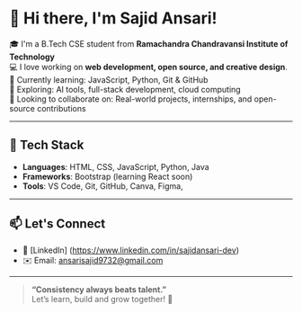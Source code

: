 # 👋 Hi there, I'm Sajid Ansari!

🎓 I'm a B.Tech CSE student from **Ramachandra Chandravansi Institute of Technology**  
💻 I love working on **web development, open source, and creative design**.  
🌱 Currently learning: JavaScript, Python, Git & GitHub  
🔭 Exploring: AI tools, full-stack development, cloud computing  
🤝 Looking to collaborate on: Real-world projects, internships, and open-source contributions  

---

## 🚀 Tech Stack
- **Languages**: HTML, CSS, JavaScript, Python, Java
- **Frameworks**: Bootstrap (learning React soon)
- **Tools**: VS Code, Git, GitHub, Canva, Figma, 

---

## 📫 Let's Connect
- 🔗 [LinkedIn] (https://www.linkedin.com/in/sajidansari-dev) 
- ✉️ Email: ansarisajid9732@gmail.com

---

> **“Consistency always beats talent.”**  
> Let’s learn, build and grow together! 🚀

